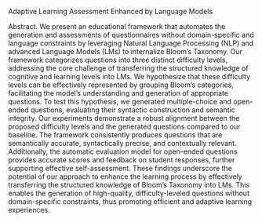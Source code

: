 Adaptive Learning Assessment Enhanced by Language Models

Abstract. We present an educational framework that automates the
generation and assessments of questionnaires without domain-specific
and language constraints by leveraging Natural Language Processing
(NLP) and advanced Language Models (LMs) to internalize Bloom’s
Taxonomy. Our framework categorizes questions into three distinct difficulty
levels, addressing the core challenge of transferring the structured
knowledge of cognitive and learning levels into LMs. We hypothesize that
these difficulty levels can be effectively represented by grouping Bloom’s
categories, facilitating the model’s understanding and generation of appropriate
questions. To test this hypothesis, we generated multiple-choice
and open-ended questions, evaluating their syntactic construction and
semantic integrity. Our experiments demonstrate a robust alignment between
the proposed difficulty levels and the generated questions compared
to our baseline. The framework consistently produces questions
that are semantically accurate, syntactically precise, and contextually
relevant. Additionally, the automatic evaluation model for open-ended
questions provides accurate scores and feedback on student responses,
further supporting effective self-assessment. These findings underscore
the potential of our approach to enhance the learning process by effectively
transferring the structured knowledge of Bloom’s Taxonomy into
LMs. This enables the generation of high-quality, difficulty-leveled questions
without domain-specific constraints, thus promoting efficient and
adaptive learning experiences.
